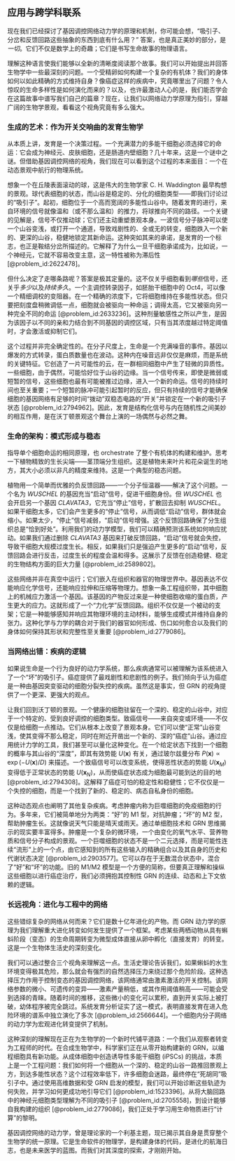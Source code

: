 ## 应用与跨学科联系

现在我们已经探讨了基因调控网络动力学的原理和机制，你可能会想，“吸引子、分岔和反馈回路这些抽象的东西到底有什么用？” 答案，也是真正美妙的部分，是*一切*。它们不仅是数学上的奇趣；它们是书写生命故事的物理语言。

理解这种语言使我们能够以全新的清晰度阅读那个故事。我们可以开始提出并回答生物学中一些最深刻的问题。一个受精卵如何构建一个复杂的有机体？我们的身体如何以如此精确的方式维持自身？像癌症这样的疾病中，究竟哪里出了问题？令人惊叹的生命多样性是如何演化而来的？以及，也许最激动人心的是，我们能否学会在这篇故事中谱写我们自己的篇章？现在，让我们以网络动力学原理为指引，穿越广阔的生物学景观，看看这个视角究竟有多么强大。

### 生成的艺术：作为开关交响曲的发育生物学

从本质上讲，发育是一个决策过程。一个充满潜力的多能干细胞必须选择它的命运：它会成为神经元、皮肤细胞，还是肠道内壁细胞？几十年来，这是一个谜中之谜。但借助基因调控网络的视角，我们现在可以看到这个过程的本来面目：一个在动态景观中航行的物理系统。

想象一个在丘陵表面滚动的球，这是伟大的生物学家 C. H. Waddington 最早构想的景观。球代表细胞的状态，而山谷是稳定的、分化的细胞类型——即我们讨论过的“吸引子”。起初，细胞位于一个高而宽阔的多能性山谷中。随着发育的进行，来自环境的信号就像温和（或不那么温和）的推力，将球推向不同的路径。一个关键的见解是，信号不仅推动球；它们还主动重塑景观本身。一波信号分子脉冲可以使一个山谷变浅，或打开一个通道，导致戏剧性的、全或无的转变，细胞跌入一个新的、更深的山谷，稳健地锁定其新命运。这种突如其来的承诺，是发育的一个标志，也正是鞍结分岔所描述的。它解释了为什么一旦干细胞承诺成为，比如说，一个神经元，它就不容易改变主意，这一特性被称为滞后性 [@problem_id:2622478]。

但什么决定了走哪条路呢？答案是极其定量的。这不仅关乎细胞看到*哪些*信号，还关乎*多少*以及*持续多久*。一个主调控转录因子，如胚胎干细胞中的 Oct4，可以像一个精细调校的变阻器。在一个精确的浓度下，它将细胞维持在多能性状态。但只要把刻度盘稍微调低一点，细胞就会被驱向一种命运；调得太高，它又被驱向另一种完全不同的命运 [@problem_id:2633236]。这种剂量敏感性之所以产生，是因为该因子以不同的亲和力结合到不同基因的调控区域，只有当其浓度越过特定阈值时，才会激活或抑制它们。

这个过程并非完全确定性的。在分子尺度上，生命是一个充满噪音的事件。基因以爆发的方式转录，蛋白质数量也在波动。这种内在噪音远非仅仅是麻烦，而是系统的关键特征。它创造了一片可能性的云，在一群相同细胞中产生了轻微的异质性。一些细胞，由于偶然，可能恰好位于山谷的边缘。当一个信号传来，即使是微弱或短暂的信号，这些细胞也最有可能被推过边缘，进入一个新的命运。信号的持续时间也至关重要；一个短暂的脉冲可能引起暂时的反应，但只有持续的信号才能确保细胞的基因网络有足够的时间“拨动”双稳态电路的“开关”并锁定在一个新的吸引子状态 [@problem_id:2794962]。因此，发育是结构化信号与内在随机性之间美妙的相互作用，是在沃丁顿景观这个舞台上演的一场偶然与必然之舞。

### 生命的架构：模式形成与稳态

指导单个细胞命运的相同原理，也 orchestrate 了整个有机体的构建和维护。思考一下植物精致的生长尖端——茎顶端分生组织。这是植物未来叶片和花朵诞生的地方，其大小必须以非凡的精度来维持。这是一个典型的稳态问题。

植物用一个简单而优雅的负反馈回路——一个分子恒温器——解决了这个问题。一个名为 *WUSCHEL* 的基因充当“启动”信号，促进干细胞身份。但 *WUSCHEL* 也会开启另一个基因 *CLAVATA3*，它充当“停止”信号，扩散回去抑制 *WUSCHEL*。如果干细胞太多，它们会产生更多的“停止”信号，从而调低“启动”信号，群体就会缩小。如果太少，“停止”信号减弱，“启动”信号增强。这个反馈回路确保了分生组织总是“恰到好处”。利用我们的动力学模型，我们可以精确预测该系统如何响应扰动。如果我们通过删除 *CLAVATA3* 基因来打破反馈回路，“启动”信号就会失控，导致干细胞大规模过度生长。相反，如果我们只是强迫产生更多的“启动”信号，反馈回路会进行反击，过度生长的程度会温和得多。这展示了反馈在创造稳健、稳定的生物结构方面的巨大力量 [@problem_id:2589802]。

这些网络并非在真空中运行；它们嵌入在组织和器官的物理世界中。基因表达不仅能响应化学信号，还能响应拉伸和压缩等物理力。想象一条工程组织带，其中细胞上的机械应力激活一个基因。该基因的产物反过来是一种使细胞收缩的蛋白质，产生更大的应力。这就形成了一个“力化学”反馈回路。组织不仅仅是一个被动的支架；它是一种能够感知并响应其物理环境的主动材料，能够生成模式并维持自身的张力。这种化学与力学的耦合对于我们的器官如何形成、伤口如何愈合以及我们的身体如何保持其形状和完整性至关重要 [@problem_id:2779086]。

### 当网络出错：疾病的逻辑

如果说生命是一个行为良好的动力学系统，那么疾病通常可以被理解为该系统进入了一个“坏”的吸引子。癌症提供了最戏剧性和悲剧性的例子。我们倾向于认为癌症是一种由基因突变驱动的细胞分裂失控的疾病。虽然这是事实，但 GRN 的视角提供了一个更深、更强大的观点。

让我们回到沃丁顿的景观。一个健康的细胞驻留在一个深的、稳定的山谷中，对应于一个特定的、受到良好调控的细胞类型。致癌信号——来自突变或环境——不仅仅是给细胞一点推动。它们从根本上改变了景观本身。它们可以使“正常”山谷变浅，使其变得不那么稳定，同时在附近开凿出一个新的、深的“癌症”山谷。通过应用统计力学的工具，我们甚至可以量化这种变化。在一个给定状态下找到一个细胞的概率与其山谷的“深度”，即其有效势能 $U(\mathbf{x})$ 有关，通过玻尔兹曼分布 $P(\mathbf{x}) \propto \exp(-U(\mathbf{x})/D)$ 来描述。一个致癌信号可以改变系统，使得恶性状态的势能 $U(\mathbf{x}_M)$变得低于正常状态的势能 $U(\mathbf{x}_N)$，从而使癌症状态成为细胞最可能到达的目的地 [@problem_id:2794308]。这解释了癌症可怕的稳定性和稳健性；它不仅仅是一个失控的细胞，而是一个找到了新的、稳定的、病态自私身份的细胞。

这种动态观点也阐明了其他复杂疾病。考虑肿瘤内称为巨噬细胞的免疫细胞的行为。多年来，它们被简单地分为两类：“好”的 M1 型，对抗肿瘤；“坏”的 M2 型，帮助肿瘤生长。这就像说天气只能是晴天或雨天。通过单细胞技术和 GRN 思维揭示的现实要丰富得多。肿瘤是一个复杂的微环境，一个由变化的氧气水平、营养物质和信号分子构成的景观。一个巨噬细胞的状态不是一个二元选择，而是可能性连续“流形”上的一个点，由它感知到的所有这些输入的精确组合以及其自身的历史和代谢状态决定 [@problem_id:2903577]。它可以存在于无数混合状态中，混合了“好”和“坏”的功能。旧的 M1/M2 模型是一个方便的简称，但要真正理解和操纵这些细胞以进行癌症治疗，我们必须拥抱其控制性 GRN 的连续、动态和上下文依赖的逻辑。

### 长远视角：进化与工程中的网络

这些错综复杂的网络从何而来？它们是数十亿年进化的产物。而 GRN 动力学的原理为我们理解重大进化转变如何发生提供了一个框架。考虑某些两栖动物从具有蝌蚪阶段（变态）的生命周期转变为微型成体直接从卵中孵化（直接发育）的转变。这是一个生物体生活史的深刻变化。

我们可以通过整合三个视角来理解这一点。生活史理论告诉我们，如果蝌蚪的水生环境变得极其危险，那么就会有强烈的自然选择压力来绕过那个危险阶段。这种选择压力作用于控制变态的基因调控网络，该网络通常由激素激活的开关控制。该网络参数的微小、可遗传的变异——激素产量稍低，或其作用阈值稍高——可能会受到选择的青睐。随着时间的推移，这些微小的变化可以累积，直到开关实际上被打破，幼体程序被完全跳过。系统发育分析证实了这一模式，表明直接发育在进入危险环境的谱系中独立演化了多次 [@problem_id:2566644]。一个细胞内分子网络的动力学为宏观进化转变提供了机制。

这种深刻的理解现在正在为生物学的一个新时代铺平道路：一个我们从观察者转变为工程师的时代。在合成生物学中，科学家们正在从零开始构建新的 GRN，以编程细胞具有新功能。从成体细胞中创造诱导性多能干细胞 (iPSCs) 的挑战，本质上是一个工程问题：我们如何将一个细胞从一个深的、稳定的山谷一路推回景观上方，到达多能性状态？这个过程效率低下，许多细胞会迷路，最终停在“死胡同”吸引子中。通过使用高维数据和受 GRN 启发的模型，我们可以开始诊断这些轨迹为何失败，并学习如何更成功地引导它们 [@problem_id:1523396]。从将大脑回路中的神经元细胞类型理解为不同的吸引子 [@problem_id:2705558]，到设计能够自我构建的组织 [@problem_id:2779086]，我们正处于学习用生命物质进行“计算”的黎明。

基因调控网络的动力学，曾是理论家的一个利基主题，现已揭示其自身是贯穿整个生物学的统一原理。它是生命软件的物理学，是构建身体的代码，是进化的航海日志，也是未来医学的蓝图。而我们对其深度的探索，才刚刚开始。